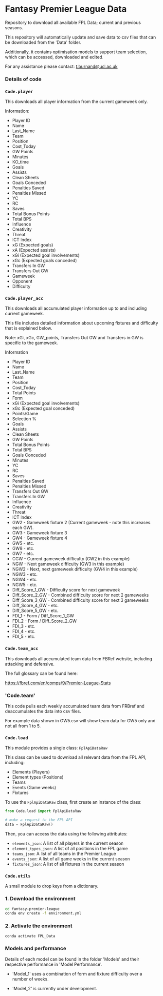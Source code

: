 # Fantasy Premier League Data 

Repository to download all available FPL Data; current and previous 
seasons. 

This repository will automatically update and save data to csv files that
can be downloaded from the 'Data' folder. 

Additionally, it contains optimisation models to support team selection, which 
can be accessed, downloaded and edited. 

For any assistance please contact: t.burnand@ucl.ac.uk

### **Details of code**

### `Code.player`

This downloads all player information from the current gameweek only. 

Information:

  * Player ID
  * Name
  * Last_Name
  * Team
  * Position
  * Cost_Today
  * GW Points
  * Minutes
  * KO_time
  * Goals
  * Assists
  * Clean Sheets
  * Goals Conceded
  * Penalties Saved
  * Penalties Missed
  * YC
  * RC
  * Saves
  * Total Bonus Points
  * Total BPS
  * Influence
  * Creativity
  * Threat
  * ICT Index
  * xG (Expected goals)
  * xA (Expected assists)
  * xGi (Expected goal involvements)
  * xGc (Expected goals conceded)
  * Transfers In GW
  * Transfers Out GW
  * Gameweek
  * Opponent
  * Difficulty


### `Code.player_acc`

This downloads all accumulated player information up to and including current 
gameweek.

This file includes detailed information about upcoming fixtures and difficulty 
that is explained below. 

Note: xGi, xGc, GW_points, Transfers Out GW and Transfers in GW is specific 
to the gameweek. 

Information

  * Player ID
  * Name
  * Last_Name
  * Team
  * Position
  * Cost_Today
  * Total Points
  * Form
  * xGi (Expected goal involvements)
  * xGc (Expected goal conceded)
  * Points/Game
  * Selection %
  * Goals
  * Assists
  * Clean Sheets
  * GW Points
  * Total Bonus Points
  * Total BPS
  * Goals Conceded
  * Minutes
  * YC
  * RC
  * Saves
  * Penalties Saved
  * Penalties Missed
  * Transfers Out GW
  * Transfers In GW
  * Influence
  * Creativity
  * Threat
  * ICT Index
  * GW2 - Gameweek fixture 2 (Current gameweek - note this increases each GW). 
  * GW3 - Gameweek fixture 3
  * GW4 - Gameweek fixture 4
  * GW5 - etc.
  * GW6 - etc.
  * GW7 - etc.
  * CGW - Current gameweek difficulty (GW2 in this example)
  * NGW - Next gameweek difficulty (GW3 in this example)
  * NGW2 - Next, next gameweek difficulty (GW4 in this example)
  * NGW3 - etc.
  * NGW4 - etc.
  * NGW5 - etc.
  * Diff_Score_1_GW - Difficulty score for next gameweek
  * Diff_Score_2_GW - Combined difficulty score for next 2 gameweeks
  * Diff_Score_3_GW - Combined difficulty score for next 3 gameweeks
  * Diff_Score_4_GW - etc.
  * Diff_Score_5_GW - etc.
  * FDI_1 - Form / Diff_Score_1_GW
  * FDI_2 - Form / Diff_Score_2_GW
  * FDI_3 - etc.
  * FDI_4 - etc.
  * FDI_5 - etc.


### `Code.team_acc`

This downloads all accumulated team data from FBRef website, including 
attacking and defensive. 

The full glossary can be found here:

https://fbref.com/en/comps/9/Premier-League-Stats

### 'Code.team'

This code pulls each weekly accumulated team data from FRBref and deaccumulates
the data into csv files.

For example data shown in GW5.csv will show team data for GW5 only and not all
from 1 to 5. 


### `Code.load`

This module provides a single class: `FplApiDataRaw`

This class can be used to download all relevant data from the FPL API, including:
  * Elements (Players)
  * Element types (Positions)
  * Teams
  * Events (Game weeks)
  * Fixtures

To use the `FplApiDataRaw` class, first create an instance of the class:
```python
from Code.load import FplApiDataRaw

# make a request to the FPL API
data = FplApiDataRaw()
```
Then, you can access the data using the following attributes:
  * `elements_json`: A list of all players in the current season
  * `element_types_json`: A list of all positions in the FPL game
  * `teams_json`: A list of all teams in the Premier League
  * `events_json`: A list of all game weeks in the current season
  * `fixtures_json`: A list of all fixtures in the current season

### `Code.utils`

A small module to drop keys from a dictionary. 

### 1. Download the environment 
```bash
cd fantasy-premier-league
conda env create -f environment.yml
```

### 2. Activate the environment
```bash
conda activate FPL_Data
```

### Models and performance

Details of each model can be found in the folder 'Models' and their respective 
performance in 'Model Performance'. 

  * 'Model_1' uses a combination of form and fixture difficulty over a number of weeks. 

  *  'Model_2' is currently under development. 